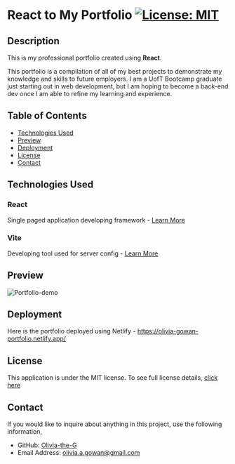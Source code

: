 # React to My Portfolio [![License: MIT](https://img.shields.io/badge/License-MIT-yellow?style=flat-square&link=https%3A%2F%2Fopensource.org%2Flicense%2Fmit%2F)](https://opensource.org/license/mit/)

## Description

This is my professional portfolio created using **React**.

This portfolio is a compilation of all of my best projects to demonstrate my knowledge and skills to future employers. I am a UofT Bootcamp graduate just starting out in web development, but I am hoping to become a back-end dev once I am able to refine my learning and experience. 

## Table of Contents

- [Technologies Used](#technologies-used)
- [Preview](#preview)
- [Deployment](#deployment)
- [License](#license)
- [Contact](#contact)

## Technologies Used

### React
Single paged application developing framework - [Learn More](https://react.dev/)

### Vite
Developing tool used for server config - [Learn More](https://vitejs.dev/)

## Preview
![Portfolio-demo](https://github.com/Olivia-the-G/react-to-my-portfolio/assets/130778807/e6b6242f-04d0-43fb-ba1c-b8e759843e0c)

## Deployment
Here is the portfolio deployed using Netlify - https://olivia-gowan-portfolio.netlify.app/

## License
This application is under the MIT license. To see full license details, [click here](https://opensource.org/license/mit/)

## Contact

If you would like to inquire about anything in this project, use the following information,
- GitHub: [Olivia-the-G](https://github.com/Olivia-the-G)
- Email Address: olivia.a.gowan@gmail.com
